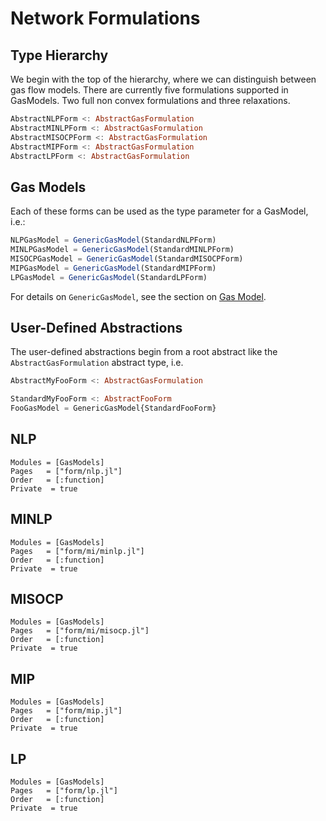 # Network Formulations

## Type Hierarchy
We begin with the top of the hierarchy, where we can distinguish between gas flow models. There are currently five formulations supported in GasModels. Two full non convex formulations and three relaxations.

```julia
AbstractNLPForm <: AbstractGasFormulation
AbstractMINLPForm <: AbstractGasFormulation
AbstractMISOCPForm <: AbstractGasFormulation
AbstractMIPForm <: AbstractGasFormulation
AbstractLPForm <: AbstractGasFormulation
```

## Gas Models
Each of these forms can be used as the type parameter for a GasModel, i.e.:

```julia
NLPGasModel = GenericGasModel(StandardNLPForm)
MINLPGasModel = GenericGasModel(StandardMINLPForm)
MISOCPGasModel = GenericGasModel(StandardMISOCPForm)
MIPGasModel = GenericGasModel(StandardMIPForm)
LPGasModel = GenericGasModel(StandardLPForm)
```

For details on `GenericGasModel`, see the section on [Gas Model](@ref).

## User-Defined Abstractions

The user-defined abstractions begin from a root abstract like the `AbstractGasFormulation` abstract type, i.e.

```julia
AbstractMyFooForm <: AbstractGasFormulation

StandardMyFooForm <: AbstractFooForm
FooGasModel = GenericGasModel{StandardFooForm}
```

## NLP

```@autodocs
Modules = [GasModels]
Pages   = ["form/nlp.jl"]
Order   = [:function]
Private  = true
```

## MINLP

```@autodocs
Modules = [GasModels]
Pages   = ["form/mi/minlp.jl"]
Order   = [:function]
Private  = true
```

## MISOCP

```@autodocs
Modules = [GasModels]
Pages   = ["form/mi/misocp.jl"]
Order   = [:function]
Private  = true
```

## MIP

```@autodocs
Modules = [GasModels]
Pages   = ["form/mip.jl"]
Order   = [:function]
Private  = true
```

## LP

```@autodocs
Modules = [GasModels]
Pages   = ["form/lp.jl"]
Order   = [:function]
Private  = true
```
